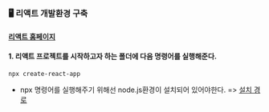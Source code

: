 ### 🖥️ 리액트 개발환경 구축

#### [리액트 홈페이지](https://reactjs.org/docs/getting-started.html)

#### 1. 리액트 프로젝트를 시작하고자 하는 폴더에 다음 명령어를 실행해준다.
```node
npx create-react-app
```

- npx 명령어를 실행해주기 위해선 node.js환경이 설치되어 있어야한다. => [설치 경로](https://nodejs.org/ko/)
